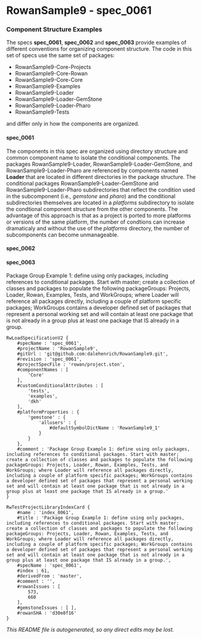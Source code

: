 # RowanSample9 - spec_0061
### Component Structure Examples
The specs **spec_0061**, **spec_0062** and **spec_0063** provide examples of different conventions for organizing component structure.
The code in this set of specs use the same set of packages:
- RowanSample9-Core-Projects
- RowanSample9-Core-Rowan
- RowanSample9-Core-Core
- RowanSample9-Examples
- RowanSample9-Loader
- RowanSample9-Loader-GemStone
- RowanSample9-Loader-Pharo
- RowanSample9-Tests

and differ only in how the components are organized.
#### spec_0061
The components in this spec are organized using directory structure and common component name to isolate the conditional components.
The packages RowanSample9-Loader,  RowanSample9-Loader-GemStone, and RowanSample9-Loader-Pharo are referenced by components named **Loader** that are located in different directories in the package structure. The conditional packages RowanSample9-Loader-GemStone and RowanSample9-Loader-Pharo subdirectories that reflect the condition used in the subcomponent (i.e., _gemstone_ and _pharo_) and the conditional subdirectories themselves are located in a _platforms_ subdirectory to isolate the condtional component structure from the other components.
The advantage of this approach is that as a project is ported to more platforms or versions of the same platform, the number of condtions can increase dramaticaly and without the use of the _platforms_ directory, the number of subcomponents can become unmanageable.
#### spec_0062

#### spec_0063


Package Group Example 1: define using only packages, including references to conditional packages. Start with master; create a collection of classes and packages to populate the following packageGroups: Projects, Loader, Rowan, Examples, Tests, and WorkGroups; where Loader will reference all packages directly, including a couple of platform specific packages; WorkGroups contains a developer defined set of packages that represent a personal working set and will contain at least one package that is not already in a group plus at least one package that IS already in a group.
```
RwLoadSpecificationV2 {
	#specName : 'spec_0061',
	#projectName : 'RowanSample9',
	#gitUrl : 'git@github.com:dalehenrich/RowanSample9.git',
	#revision : 'spec_0061',
	#projectSpecFile : 'rowan/project.ston',
	#componentNames : [
		'Core'
	],
	#customConditionalAttributes : [
		'tests',
		'examples',
		'dkh'
	],
	#platformProperties : {
		'gemstone' : {
			'allusers' : {
				#defaultSymbolDictName : 'RowanSample9_1'
			}
		}
	},
	#comment : 'Package Group Example 1: define using only packages, including references to conditional packages. Start with master; create a collection of classes and packages to populate the following packageGroups: Projects, Loader, Rowan, Examples, Tests, and WorkGroups; where Loader will reference all packages directly, including a couple of platform specific packages; WorkGroups contains a developer defined set of packages that represent a personal working set and will contain at least one package that is not already in a group plus at least one package that IS already in a group.'
}

RwTestProjectLibraryIndexCard {
	#name : 'index_0061',
	#title : 'Package Group Example 1: define using only packages, including references to conditional packages. Start with master; create a collection of classes and packages to populate the following packageGroups: Projects, Loader, Rowan, Examples, Tests, and WorkGroups; where Loader will reference all packages directly, including a couple of platform specific packages; WorkGroups contains a developer defined set of packages that represent a personal working set and will contain at least one package that is not already in a group plus at least one package that IS already in a group.',
	#specName : 'spec_0061',
	#index : 61,
	#derivedFrom : 'master',
	#comment : '',
	#rowanIssues : [
		573,
		660
	],
	#gemstoneIssues : [ ],
	#rowanSHA : 'd30e8f16'
}
```

*This README file is autogenerated, so any direct edits may be lost.*
